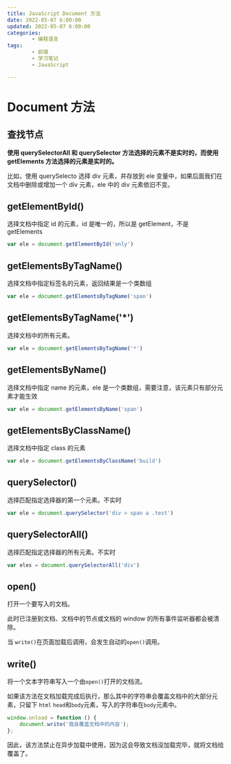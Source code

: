 ```yaml
---
title: JavaScript Document 方法
date: 2022-05-07 6:00:00
updated: 2022-05-07 6:00:00
categories:
        - 编程语言
tags:
        - 前端
        - 学习笔记
        - JavaScript

---
```


# Document 方法

## 查找节点

**使用 querySelectorAll 和 querySelector 方法选择的元素不是实时的，而使用 getElements 方法选择的元素是实时的。**

比如，使用 querySelecto 选择 div 元素，并存放到 ele 变量中，如果后面我们在文档中删除或增加一个 div 元素，ele 中的 div 元素依旧不变。

## getElementById()

选择文档中指定 id 的元素，id 是唯一的，所以是 getElement，不是 getElements

```js
var ele = document.getElementById('only')
```

## getElementsByTagName()

选择文档中指定标签名的元素，返回结果是一个类数组

```js
var ele = document.getElementsByTagName('span')
```

## getElementsByTagName('*')

选择文档中的所有元素。

```js
var ele = document.getElementsByTagName('*')
```

## getElementsByName()

选择文档中指定 name 的元素，ele 是一个类数组，需要注意，该元素只有部分元素才能生效

```js
var ele = document.getElementsByName('span')
```

## getElementsByClassName()

选择文档中指定 class 的元素

```js
var ele = document.getElementsByClassName('build')
```

## querySelector()

选择匹配指定选择器的第一个元素。不实时

```js
var ele = document.querySelector('div > span a .test')
```

## querySelectorAll()

选择匹配指定选择器的所有元素。不实时

```js
var eles = document.querySelectorAll('div')
```

## open()

打开一个要写入的文档。

此时已注册到文档、文档中的节点或文档的 window 的所有事件监听器都会被清除。

当 `write()`在页面加载后调用，会发生自动的`open()`调用。

## write()

将一个文本字符串写入一个由`open()`打开的文档流。

如果该方法在文档加载完成后执行，那么其中的字符串会覆盖文档中的大部分元素，只留下 `html` `head`和`body`元素，写入的字符串在`body`元素中。

```js
window.onload = function () {
	document.write('我会覆盖文档中的内容');
};
```

因此，该方法禁止在异步加载中使用，因为这会导致文档没加载完毕，就将文档给覆盖了。